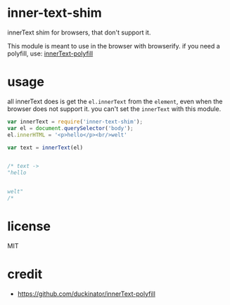 # inner-text-shim

innerText shim for browsers, that don't support it.


This module is meant to use in the browser with browserify.
if you need a polyfill, use: [innerText-polyfill](https://github.com/duckinator/innerText-polyfill)

# usage

all innerText does is get the `el.innerText` from the `element`, even when the browser does not support it.
you can't set the `innerText` with this module.

```js
var innerText = require('inner-text-shim');
var el = document.querySelector('body');
el.innerHTML = '<p>hello</p><br/>welt'

var text = innerText(el)


/* text ->
"hello


welt"
/*
```

# license
MIT

# credit
 - https://github.com/duckinator/innerText-polyfill
